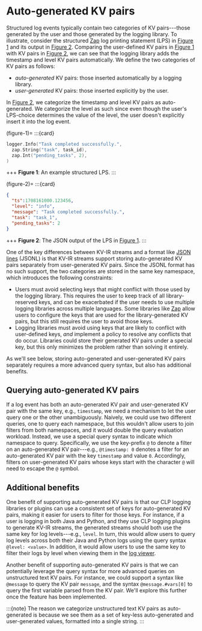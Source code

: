 # Auto-generated KV pairs

Structured log events typically contain two categories of KV pairs---those generated by the user and
those generated by the logging library. To illustrate, consider the structured [Zap] log printing
statement (LPS) in [Figure 1](#figure-1) and its output in [Figure 2](#figure-2). Comparing
the user-defined KV pairs in [Figure 1](#figure-1) with KV pairs in [Figure 2](#figure-2), we can
see that the logging library adds the timestamp and level KV pairs automatically. We define the two
categories of KV pairs as follows:

* *auto-generated* KV pairs: those inserted automatically by a logging library.
* *user-generated* KV pairs: those inserted explicitly by the user.

In [Figure 2](#figure-2), we categorize the timestamp and level KV pairs as auto-generated. We 
categorize the level as such since even though the user's LPS-choice determines the value of the
level, the user doesn't explicitly insert it into the log event.

(figure-1)=
:::{card}

```go
logger.Info("Task completed successfully.",
  zap.String("task", task_id),
  zap.Int("pending_tasks", 2),
)
```

+++
**Figure 1**: An example structured LPS.
:::

(figure-2)=
:::{card}

```json
{
  "ts":1708161000.123456,
  "level": "info",
  "message": "Task completed successfully.",
  "task": "task_1",
  "pending_tasks": 2
}
```

+++
**Figure 2**: The JSON output of the LPS in [Figure 1](#figure-1).
:::

One of the key differences between KV-IR streams and a format like [JSON lines][json-lines] (JSONL)
is that KV-IR streams support storing auto-generated KV pairs separately from user-generated KV
pairs. Since the JSONL format has no such support, the two categories are stored in the same key
namespace, which introduces the following constraints:

* Users must avoid selecting keys that might conflict with those used by the logging library. This
  requires the user to keep track of all library-reserved keys, and can be exacerbated if the user
  needs to use multiple logging libraries across multiple languages. Some libraries like [Zap] allow
  users to configure the keys that are used for the library-generated KV pairs, but this still
  requires the user to avoid those keys.
* Logging libraries must avoid using keys that are likely to conflict with user-defined keys, *and*
  implement a policy to resolve any conflicts that do occur. Libraries could store their generated
  KV pairs under a special key, but this only minimizes the problem rather than solving it entirely.

As we'll see below, storing auto-generated and user-generated KV pairs separately requires a more
advanced query syntax, but also has additional benefits.

## Querying auto-generated KV pairs

If a log event has both an auto-generated KV pair and user-generated KV pair with the same key,
e.g., `timestamp`, we need a mechanism to let the user query one or the other unambiguously.
Naively, we could use two different queries, one to query each namespace, but this wouldn't allow
users to join filters from both namespaces, and it would double the query evaluation workload.
Instead, we use a special query syntax to indicate which namespace to query. Specifically, we use
the key-prefix `@` to denote a filter on an auto-generated KV pair---e.g., `@timestamp: 0` denotes a
filter for an auto-generated KV pair with the key `timestamp` and value `0`. Accordingly, filters on
user-generated KV pairs whose keys start with the character `@` will need to escape the `@` symbol.

## Additional benefits

One benefit of supporting auto-generated KV pairs is that our CLP logging libraries or plugins can
use a consistent set of keys for auto-generated KV pairs, making it easier for users to filter for
those keys. For instance, if a user is logging in both Java and Python, and they use CLP logging
plugins to generate KV-IR streams, the generated streams should both use the same key for log
levels---e.g., `level`. In turn, this would allow users to query log levels across both their Java
and Python logs using the query syntax `@level: <value>`. In addition, it would allow users to use
the same key to filter their logs by level when viewing them in the [log viewer][log-viewer].

Another benefit of supporting auto-generated KV pairs is that we can potentially leverage
the query syntax for more advanced queries on unstructured text KV pairs. For instance, we could
support a syntax like `@message` to query the KV pair `message`, and the syntax `@message.#vars[0]`
to query the first variable parsed from the KV pair. We'll explore this further once the feature has
been implemented.

:::{note}
The reason we categorize unstructured text KV pairs as auto-generated is because we see them as a
set of key-less auto-generated and user-generated values, formatted into a single string.
:::

[json-lines]: https://jsonlines.org/
[log-viewer]: https://github.com/y-scope/yscope-log-viewer
[Zap]: https://github.com/uber-go/zap
